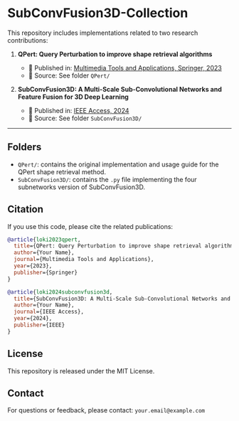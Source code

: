 
# SubConvFusion3D-Collection

This repository includes implementations related to two research contributions:

1. **QPert: Query Perturbation to improve shape retrieval algorithms**
   - 📄 Published in: [Multimedia Tools and Applications, Springer, 2023](https://link.springer.com/article/10.1007/s11042-023-16376-9)
   - 📂 Source: See folder `QPert/`

2. **SubConvFusion3D: A Multi-Scale Sub-Convolutional Networks and Feature Fusion for 3D Deep Learning**
   - 📄 Published in: [IEEE Access, 2024](https://ieeexplore.ieee.org/abstract/document/10824315/)
   - 📂 Source: See folder `SubConvFusion3D/`

---

## Folders

- `QPert/`: contains the original implementation and usage guide for the QPert shape retrieval method.
- `SubConvFusion3D/`: contains the `.py` file implementing the four subnetworks version of SubConvFusion3D.

## Citation

If you use this code, please cite the related publications:

```bibtex
@article{loki2023qpert,
  title={QPert: Query Perturbation to improve shape retrieval algorithms},
  author={Your Name},
  journal={Multimedia Tools and Applications},
  year={2023},
  publisher={Springer}
}

@article{loki2024subconvfusion3d,
  title={SubConvFusion3D: A Multi-Scale Sub-Convolutional Networks and Feature Fusion for 3D Deep Learning},
  author={Your Name},
  journal={IEEE Access},
  year={2024},
  publisher={IEEE}
}
```

## License

This repository is released under the MIT License.

## Contact

For questions or feedback, please contact: `your.email@example.com`
